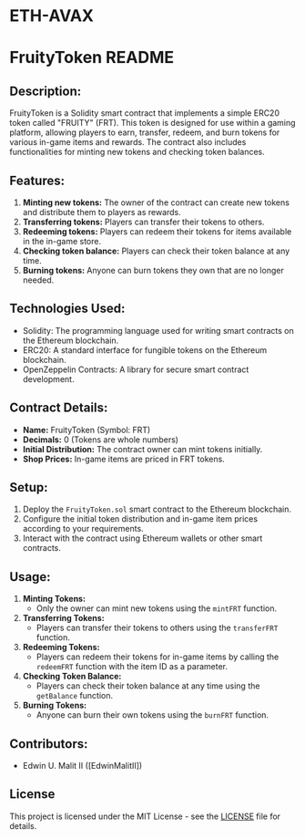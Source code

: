 # ETH-AVAX
# FruityToken README

## Description:
FruityToken is a Solidity smart contract that implements a simple ERC20 token called "FRUITY" (FRT). This token is designed for use within a gaming platform, allowing players to earn, transfer, redeem, and burn tokens for various in-game items and rewards. The contract also includes functionalities for minting new tokens and checking token balances.

## Features:
1. **Minting new tokens:** The owner of the contract can create new tokens and distribute them to players as rewards.
2. **Transferring tokens:** Players can transfer their tokens to others.
3. **Redeeming tokens:** Players can redeem their tokens for items available in the in-game store.
4. **Checking token balance:** Players can check their token balance at any time.
5. **Burning tokens:** Anyone can burn tokens they own that are no longer needed.

## Technologies Used:
- Solidity: The programming language used for writing smart contracts on the Ethereum blockchain.
- ERC20: A standard interface for fungible tokens on the Ethereum blockchain.
- OpenZeppelin Contracts: A library for secure smart contract development.

## Contract Details:
- **Name:** FruityToken (Symbol: FRT)
- **Decimals:** 0 (Tokens are whole numbers)
- **Initial Distribution:** The contract owner can mint tokens initially.
- **Shop Prices:** In-game items are priced in FRT tokens.

## Setup:
1. Deploy the `FruityToken.sol` smart contract to the Ethereum blockchain.
2. Configure the initial token distribution and in-game item prices according to your requirements.
3. Interact with the contract using Ethereum wallets or other smart contracts.

## Usage:
1. **Minting Tokens:**
   - Only the owner can mint new tokens using the `mintFRT` function.
2. **Transferring Tokens:**
   - Players can transfer their tokens to others using the `transferFRT` function.
3. **Redeeming Tokens:**
   - Players can redeem their tokens for in-game items by calling the `redeemFRT` function with the item ID as a parameter.
4. **Checking Token Balance:**
   - Players can check their token balance at any time using the `getBalance` function.
5. **Burning Tokens:**
   - Anyone can burn their own tokens using the `burnFRT` function.

## Contributors:
- Edwin U. Malit II ([EdwinMalitII])

## License

This project is licensed under the MIT License - see the [LICENSE](LICENSE) file for details.
